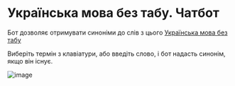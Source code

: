 # Українська мова без табу. Чатбот
Бот дозволяє отримувати синоніми до слів з цього [Українська мова без табу](https://github.com/MurzikVasilyevich/ua-bez-tabu)

Виберіть термін з клавіатури, або введіть слово, і бот надасть синонім, якщо він існує.

![image](https://user-images.githubusercontent.com/93987936/183085723-52b12bc2-2da3-448a-815f-5c8b46d553dc.png)
